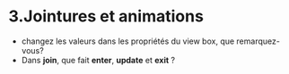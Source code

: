 # 3.Jointures et animations
- changez les valeurs  dans les propriétés du view box, que remarquez-vous?
- Dans **join**, que fait **enter**, **update** et **exit** ?
